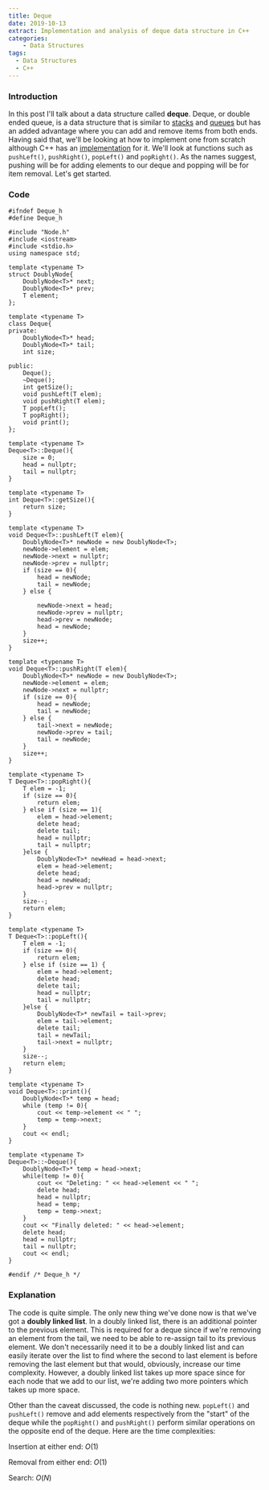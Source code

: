 ```yaml
---
title: Deque
date: 2019-10-13
extract: Implementation and analysis of deque data structure in C++
categories: 
    - Data Structures
tags:
  - Data Structures
  - C++
---
```


### Introduction

In this post I'll talk about a data structure called **deque**. Deque, or double ended queue, is a data structure that is similar to [stacks](/post/stacks) and [queues](/post/queue) but has an added advantage where you can add and remove items from both ends. Having said that, we'll be looking at how to implement one from scratch although C++ has an [implementation](http://www.cplusplus.com/reference/deque/) for it. We'll look at functions such as `pushLeft()`, `pushRight()`, `popLeft()` and `popRight()`. As the names suggest, pushing will be for adding elements to our deque and popping will be for item removal. Let's get started.

### Code

```cpp{numberLines}
#ifndef Deque_h
#define Deque_h

#include "Node.h"
#include <iostream>
#include <stdio.h>
using namespace std;

template <typename T>
struct DoublyNode{
    DoublyNode<T>* next;
    DoublyNode<T>* prev;
    T element;
};

template <typename T>
class Deque{
private:
    DoublyNode<T>* head;
    DoublyNode<T>* tail;
    int size;
    
public:
    Deque();
    ~Deque();
    int getSize();
    void pushLeft(T elem);
    void pushRight(T elem);
    T popLeft();
    T popRight();
    void print();
};

template <typename T>
Deque<T>::Deque(){
    size = 0;
    head = nullptr;
    tail = nullptr;
}

template <typename T>
int Deque<T>::getSize(){
    return size;
}

template <typename T>
void Deque<T>::pushLeft(T elem){
    DoublyNode<T>* newNode = new DoublyNode<T>;
    newNode->element = elem;
    newNode->next = nullptr;
    newNode->prev = nullptr;
    if (size == 0){
        head = newNode;
        tail = newNode;
    } else {
        
        newNode->next = head;
        newNode->prev = nullptr;
        head->prev = newNode;
        head = newNode;
    }
    size++;
}

template <typename T>
void Deque<T>::pushRight(T elem){
    DoublyNode<T>* newNode = new DoublyNode<T>;
    newNode->element = elem;
    newNode->next = nullptr;
    if (size == 0){
        head = newNode;
        tail = newNode;
    } else {
        tail->next = newNode;
        newNode->prev = tail;
        tail = newNode;
    }
    size++;
}

template <typename T>
T Deque<T>::popRight(){
    T elem = -1;
    if (size == 0){
        return elem;
    } else if (size == 1){
        elem = head->element;
        delete head;
        delete tail;
        head = nullptr;
        tail = nullptr;
    }else {
        DoublyNode<T>* newHead = head->next;
        elem = head->element;
        delete head;
        head = newHead;
        head->prev = nullptr;
    }
    size--;
    return elem;
}

template <typename T>
T Deque<T>::popLeft(){
    T elem = -1;
    if (size == 0){
        return elem;
    } else if (size == 1) {
        elem = head->element;
        delete head;
        delete tail;
        head = nullptr;
        tail = nullptr;
    }else {
        DoublyNode<T>* newTail = tail->prev;
        elem = tail->element;
        delete tail;
        tail = newTail;
        tail->next = nullptr;
    }
    size--;
    return elem;
}

template <typename T>
void Deque<T>::print(){
    DoublyNode<T>* temp = head;
    while (temp != 0){
        cout << temp->element << " ";
        temp = temp->next;
    }
    cout << endl;
}

template <typename T>
Deque<T>::~Deque(){
    DoublyNode<T>* temp = head->next;
    while(temp != 0){
        cout << "Deleting: " << head->element << " ";
        delete head;
        head = nullptr;
        head = temp;
        temp = temp->next;
    }
    cout << "Finally deleted: " << head->element;
    delete head;
    head = nullptr;
    tail = nullptr;
    cout << endl;
}

#endif /* Deque_h */

```

### Explanation

The code is quite simple. The only new thing we've done now is that we've got a **doubly linked list**. In a doubly linked list, there is an additional pointer to the previous element. This is required for a deque since if we're removing an element from the tail, we need to be able to re-assign tail to its previous element. We don't necessarily need it to be a doubly linked list and can easily iterate over the list to find where the second to last element is before removing the last element but that would, obviously, increase our time complexity. However, a doubly linked list takes up more space since for each node that we add to our list, we're adding two more pointers which takes up more space.

Other than the caveat discussed, the code is nothing new. `popLeft()` and `pushLeft()` remove and add elements respectively from the "start" of the deque while the `popRight()` and `pushRight()` perform similar operations on the opposite end of the deque. Here are the time complexities:

Insertion at either end: $O(1)$

Removal from either end: $O(1)$

Search: $O(N)$